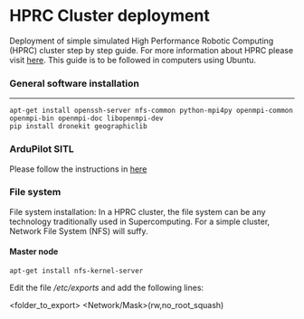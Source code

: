 # HPRC Cluster deployment

Deployment of simple simulated High Performance Robotic Computing (HPRC) cluster step by step guide. For more information about HPRC please visit [here](https://www.sciencedirect.com/science/article/pii/S092188901830232X). This guide is to be followed in computers using Ubuntu. 

### General software installation
-------------------------------
```
apt-get install openssh-server nfs-common python-mpi4py openmpi-common openmpi-bin openmpi-doc libopenmpi-dev 
pip install dronekit geographiclib
```
### ArduPilot SITL

Please follow the instructions in [here](http://ardupilot.org/dev/docs/sitl-simulator-software-in-the-loop.html)


### File system 

File system installation: In a HPRC cluster, the file system can be any technology traditionally used in Supercomputing. For a simple cluster, Network File System (NFS) will suffy. 


#### Master node

```
apt-get install nfs-kernel-server  
```

Edit the file _/etc/exports_ and add the following lines:

<folder_to_export> <Network/Mask>(rw,no_root_squash) 
